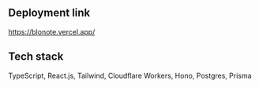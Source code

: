 ## Deployment link
https://blonote.vercel.app/

## Tech stack
TypeScript, React.js, Tailwind, Cloudflare Workers, Hono, Postgres, Prisma